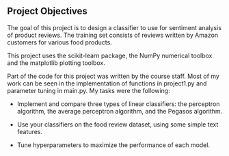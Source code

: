 ## Project Objectives

The goal of this project is to design a classifier to use for sentiment analysis of product reviews. The training set consists of reviews written by Amazon customers for various food products. 

This project uses the scikit-learn package, the NumPy numerical toolbox and the matplotlib plotting toolbox.

Part of the code for this project was written by the course staff. Most of my work can be seen in the implementation of functions in project1.py and parameter tuning in main.py. My tasks were the following: 

* Implement and compare three types of linear classifiers: the perceptron algorithm, the average perceptron algorithm, and the Pegasos algorithm.

* Use your classifiers on the food review dataset, using some simple text features.

* Tune hyperparameters to maximize the performance of each model. 


